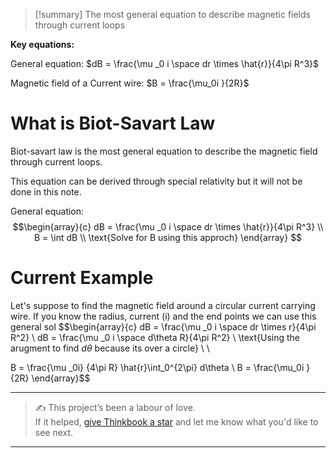 
>[!summary]
The most general equation to describe magnetic fields through current loops
>
**Key equations:**
>
General equation:
$dB = \frac{\mu _0 i \space dr \times \hat{r}}{4\pi R^3}$
>
Magnetic field of a Current wire:
$B = \frac{\mu_0i  }{2R}$

# What is Biot-Savart Law
Biot-savart law is the most general equation to describe the magnetic field through current loops.

This equation can be derived through special relativity but it will not be done in this note.

General equation:
$$\begin{array}{c} 
dB = \frac{\mu _0 i \space dr \times \hat{r}}{4\pi R^3} \\ 
B = \int dB \\ 
\text{Solve for B using this approch}
\end{array} $$

# Current Example
Let's suppose to find the magnetic field around a circular current carrying wire. 
If you know the radius, current (i) and the end points we can use this general sol
$$\begin{array}{c} 
dB = \frac{\mu _0 i \space dr \times r}{4\pi R^2} \\ 
dB = \frac{\mu _0 i \space d\theta R}{4\pi R^2} \\
\text{Using the arugment to find $d\theta$ because its over a circle}  \\ \\

B = \frac{\mu _0i} {4\pi R} \hat{r}\int_0^{2\pi} d\theta \\
B = \frac{\mu_0i  }{2R}
\end{array}$$



---

> ✍️ This project’s been a labour of love.  
> If it helped, [give Thinkbook a star](https://github.com/rajeevphysics/Thinkbook) and let me know what you'd like to see next.

---